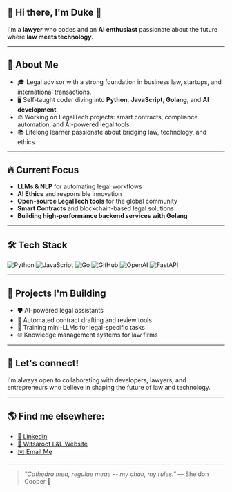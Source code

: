 ## 👋 Hi there, I'm Duke 👋

I'm a **lawyer** who codes and an **AI enthusiast** passionate about the future where **law meets technology**.

---

## 🧠 About Me

- 🎓 Legal advisor with a strong foundation in business law, startups, and international transactions.
- 🖥️ Self-taught coder diving into **Python**, **JavaScript**, **Golang**, and **AI development**.
- ⚖️ Working on LegalTech projects: smart contracts, compliance automation, and AI-powered legal tools.
- 📚 Lifelong learner passionate about bridging law, technology, and ethics.

---

## 🔥 Current Focus

- **LLMs & NLP** for automating legal workflows
- **AI Ethics** and responsible innovation
- **Open-source LegalTech tools** for the global community
- **Smart Contracts** and blockchain-based legal solutions
- **Building high-performance backend services with Golang**

---

## 🛠️ Tech Stack

![Python](https://img.shields.io/badge/Python-3776AB?style=for-the-badge&logo=python&logoColor=white)
![JavaScript](https://img.shields.io/badge/JavaScript-F7DF1E?style=for-the-badge&logo=javascript&logoColor=black)
![Go](https://img.shields.io/badge/Go-00ADD8?style=for-the-badge&logo=go&logoColor=white)
![GitHub](https://img.shields.io/badge/GitHub-181717?style=for-the-badge&logo=github&logoColor=white)
![OpenAI](https://img.shields.io/badge/OpenAI-412991?style=for-the-badge&logo=openai&logoColor=white)
![FastAPI](https://img.shields.io/badge/FastAPI-009688?style=for-the-badge&logo=fastapi&logoColor=white)

---

## 🚀 Projects I'm Building

- 🛡️ AI-powered legal assistants
- 📄 Automated contract drafting and review tools
- 🧠 Training mini-LLMs for legal-specific tasks
- 🌐 Knowledge management systems for law firms

---

## 🔹 Let's connect!  
I'm always open to collaborating with developers, lawyers, and entrepreneurs who believe in shaping the future of law and technology.

---

## 🌎 Find me elsewhere: 

- [🌟 LinkedIn](https://www.linkedin.com/in/witsaroot/)  
- [💼 Witsaroot L&L Website](https://www.wllconsult.com)  
- [✉️ Email Me](mailto:witsaroot@wllconsult.com)

---

> *"Cathedra mea, regulae meae -- my chair, my rules."* — Sheldon Cooper 🚀

<!--
**tokiedokie9/tokiedokie9** is a ✨ _special_ ✨ repository because its `README.md` (this file) appears on your GitHub profile.

Here are some ideas to get you started:

- 🔭 I’m currently working on ...
- 🌱 I’m currently learning ...
- 👯 I’m looking to collaborate on ...
- 🤔 I’m looking for help with ...
- 💬 Ask me about ...
- 📫 How to reach me: ...
- 😄 Pronouns: ...
- ⚡ Fun fact: ...
-->
